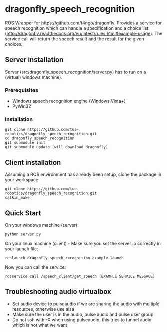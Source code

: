 dragonfly_speech_recognition
============================

ROS Wrapper for https://github.com/t4ngo/dragonfly. Provides a service for speech recognition which can handle a specification and a choice list (http://dragonfly.readthedocs.org/en/latest/rules.html#example-usage). The service call will return the speech result and the result for the given choices.

## Server installation

Server (src/dragonfly_speech_recognition/server.py) has to run on a (virtual) windows machine).

### Prerequisites

- Windows speech recognition engine (Windows Vista+)
- PyWin32

### Installation

    git clone https://github.com/tue-robotics/dragonfly_speech_recognition.git
    cd dragonfly_speech_recognition
    git submodule init
    git submodule update (will download dragonfly)
  
## Client installation

Assuming a ROS environment has already been setup, clone the package in your workspace

    git clone https://github.com/tue-robotics/dragonfly_speech_recognition.git
    catkin_make
    
## Quick Start

On your windows machine (server):

    python server.py

On your linux machine (client) - Make sure you set the server ip correctly in your launch file:

    roslaunch dragonfly_speech_recognition example.launch

Now you can call the service:

    rosservice call /speech_client/get_speech [EXAMPLE SERVICE MESSAGE]
    
## Troubleshooting audio virtualbox

- Set audio device to pulseaudio if we are sharing the audio with multiple resources, otherwise use alsa
- Make sure the user is in the audio, pulse audio and pulse user group
- Do not ssh with -X when using pulseaudio, this tries to tunnel audio which is not what we want

